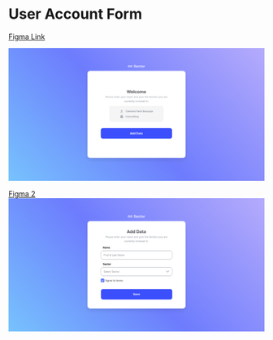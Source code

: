 # User Account Form

[Figma Link ](https://www.figma.com/file/IsrLc6oxblzUO0PXndayRe/Sector?type=design&node-id=3-151&mode=dev)

![Alt text](public/images/desktop-2.png)

[Figma 2](https://www.figma.com/file/IsrLc6oxblzUO0PXndayRe/Sector?type=design&node-id=1-2&mode=dev)
![Alt text](public/images/desktop-1.png)
